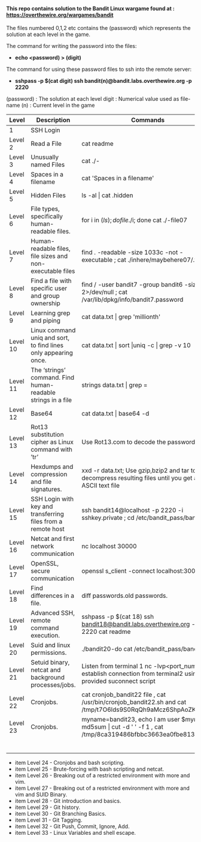 #### This repo contains solution to the Bandit Linux wargame found at : https://overthewire.org/wargames/bandit

The files numbered 0,1,2 etc contains the (password) which represents the solution at each level in the game.

The command for writing the password into the files:

- **echo <password) > (digit)**

The command for using these password files to ssh into the remote server:

- **sshpass -p $(cat digit) ssh bandit(n)@bandit.labs.overthewire.org -p 2220**

(password)  : The solution at each level
 digit      : Numerical value used as file-name
(n)         : Current level in the game



| Level    | Description                                                     | Commands                                                                                                          |
|----------|-----------------------------------------------------------------|-------------------------------------------------------------------------------------------------------------------|
| 1        | SSH Login                                                       |                                                                                                                   |
| Level 2  | Read a File                                                     | cat readme                                                                                                        |
| Level 3  | Unusually named Files                                           | cat ./-                                                                                                           |
| Level 4  | Spaces in a filename                                            | cat 'Spaces in a filename'                                                                                        |
| Level 5  | Hidden Files                                                    | ls -al \| cat .hidden                                                                                             |
| Level 6  | File types, specifically human-readable files.                  | for i in $(ls); do file ./$i; done    cat ./-file07                                                               |
| Level 7  | Human-readable files, file sizes and non-executable files       | find . -readable -size 1033c -not -executable ;  cat ./inhere/maybehere07/.file2                                  |
| Level 8  | Find a file with specific user and group ownership              | find / -user bandit7 -group bandit6 -size 33c 2>/dev/null ;  cat /var/lib/dpkg/info/bandit7.password              |
| Level 9  | Learning grep and piping                                        | cat data.txt \| grep 'millionth'                                                                                  |
| Level 10 | Linux command uniq and sort, to find lines only appearing once. | cat data.txt \| sort \|uniq -c \| grep -v 10                                                                      |
| Level 11 | The ‘strings’ command. Find human-readable strings in a file    | strings data.txt \| grep =                                                                                        |
| Level 12 | Base64                                                          | cat data.txt \| base64 -d                                                                                         |
| Level 13 | Rot13 substitution cipher as Linux command with ’tr’            | Use Rot13.com to decode the password                                                                              |
| Level 14 | Hexdumps and compression and file signatures.                   | xxd -r data.txt; Use gzip,bzip2 and tar to decompress resulting files until you get a  an ASCII text file         |
| Level 15 | SSH Login with key and transferring files from a remote host    | ssh bandit14@localhost -p 2220 -i sshkey.private ; cd /etc/bandit_pass/bandit14                                   |
| Level 16 | Netcat and first network communication                          | nc localhost 30000                                                                                                |
| Level 17 | OpenSSL, secure communication                                   | openssl s_client -connect localhost:30001                                                                         |
| Level 18 | Find differences in a file.                                     | diff passwords.old passwords.                                                                                     |
| Level 19 | Advanced SSH, remote command execution.                         | sshpass -p $(cat 18) ssh bandit18@bandit.labs.overthewire.org -p 2220 cat readme                                  |
| Level 20 | Suid and linux permissions.                                     | ./bandit20-do cat /etc/bandit_pass/bandit20                                                                       |
| Level 21 | Setuid binary, netcat and background processes/jobs.            | Listen from terminal 1 nc -lvp<port_num>, establish connection from terminal2 using the provided suconnect script |
| Level 22 | Cronjobs.                                                       | cat cronjob_bandit22 file , cat /usr/bin/cronjob_bandit22.sh  and cat /tmp/t7O6lds9S0RqQh9aMcz6ShpAoZKF7fgv       |
| Level 23 | Cronjobs.                                                       | myname=bandit23, echo I am user $myname \| md5sum \| cut -d ' ' -f 1 , cat /tmp/8ca319486bfbbc3663ea0fbe81326349  |
|          |                                                                 |                                                                                                                   |
|          |                                                                 |                                                                                                                   |
|          |                                                                 |                                                                                                                   |
|          |                                                                 |                                                                                                                   |
|          |                                                                 |                                                                                                                   |
|          |                                                                 |                                                                                                                   |


* item        Level 24 - Cronjobs and bash scripting.
* item        Level 25 - Brute-forcing with bash scripting and netcat.
* item        Level 26 - Breaking out of a restricted environment with more and vim.
* item        Level 27 - Breaking out of a restricted environment with more and vim and SUID Binary.
* item        Level 28 - Git introduction and basics.
* item        Level 29 - Git history.
* item        Level 30 - Git Branching Basics.
* item        Level 31 - Git Tagging.
* item        Level 32 - Git Push, Commit, Ignore, Add.
* item        Level 33 - Linux Variables and shell escape.
